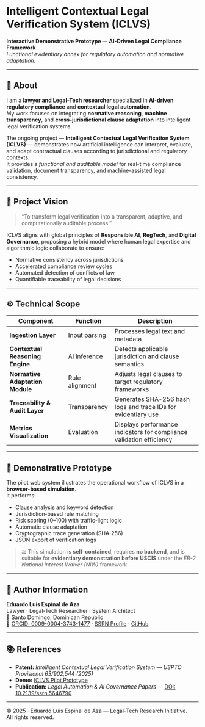 # Intelligent Contextual Legal Verification System (ICLVS)

**Interactive Demonstrative Prototype — AI-Driven Legal Compliance Framework**  
*Functional evidentiary annex for regulatory automation and normative adaptation.*

---

## 🧠 About

I am a **lawyer and Legal-Tech researcher** specialized in **AI-driven regulatory compliance** and **contextual legal automation**.  
My work focuses on integrating **normative reasoning**, **machine transparency**, and **cross-jurisdictional clause adaptation** into intelligent legal verification systems.

The ongoing project — **Intelligent Contextual Legal Verification System (ICLVS)** — demonstrates how artificial intelligence can interpret, evaluate, and adapt contractual clauses according to jurisdictional and regulatory contexts.  
It provides a *functional and auditable model* for real-time compliance validation, document transparency, and machine-assisted legal consistency.

---

## 🎯 Project Vision

> “To transform legal verification into a transparent, adaptive, and computationally auditable process.”

ICLVS aligns with global principles of **Responsible AI**, **RegTech**, and **Digital Governance**, proposing a hybrid model where human legal expertise and algorithmic logic collaborate to ensure:
- Normative consistency across jurisdictions  
- Accelerated compliance review cycles  
- Automated detection of conflicts of law  
- Quantifiable traceability of legal decisions

---

## ⚙️ Technical Scope

| Component | Function | Description |
|------------|-----------|-------------|
| **Ingestion Layer** | Input parsing | Processes legal text and metadata |
| **Contextual Reasoning Engine** | AI inference | Detects applicable jurisdiction and clause semantics |
| **Normative Adaptation Module** | Rule alignment | Adjusts legal clauses to target regulatory frameworks |
| **Traceability & Audit Layer** | Transparency | Generates SHA-256 hash logs and trace IDs for evidentiary use |
| **Metrics Visualization** | Evaluation | Displays performance indicators for compliance validation efficiency |

---

## 🧩 Demonstrative Prototype

The pilot web system illustrates the operational workflow of ICLVS in a **browser-based simulation**.  
It performs:
- Clause analysis and keyword detection  
- Jurisdiction-based rule matching  
- Risk scoring (0–100) with traffic-light logic  
- Automatic clause adaptation  
- Cryptographic trace generation (SHA-256)  
- JSON export of verification logs  

> ⚖️ This simulation is **self-contained**, requires **no backend**, and is suitable for **evidentiary demonstration before USCIS** under the *EB-2 National Interest Waiver (NIW)* framework.

---

## 👤 Author Information

**Eduardo Luis Espinal de Aza**  
Lawyer · Legal-Tech Researcher · System Architect  
📍 Santo Domingo, Dominican Republic  
🔗 [ORCID: 0009-0004-3743-1477](https://orcid.org/0009-0004-3743-1477) · [SSRN Profile](https://papers.ssrn.com/sol3/cf_dev/AbsByAuth.cfm?per_id=8686960) · [GitHub](https://github.com/eduardoespinal-lawtech)

---

## 📚 References
- **Patent:** *Intelligent Contextual Legal Verification System — USPTO Provisional 63/902,544 (2025)*  
- **Demo:** [ICLVS Pilot Prototype](https://eduardoespinal-lawtech.github.io/ICLVS-LegalTech/)  
- **Publication:** *Legal Automation & AI Governance Papers* — [DOI: 10.2139/ssrn.5646790](https://dx.doi.org/10.2139/ssrn.5646790)

---

© 2025 · Eduardo Luis Espinal de Aza — Legal-Tech Research Initiative.  
All rights reserved.

